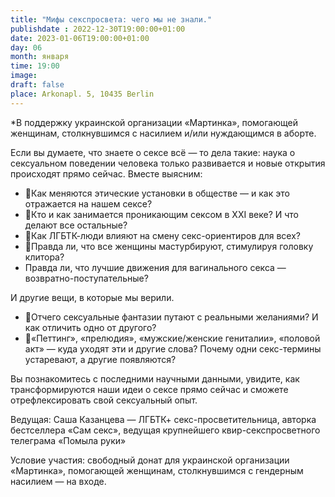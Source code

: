 ```yaml
---
title: "Мифы секспросвета: чего мы не знали."
publishdate : 2022-12-30T19:00:00+01:00
date: 2023-01-06T19:00:00+01:00
day: 06
month: января
time: 19:00
image:
draft: false
place: Arkonapl. 5, 10435 Berlin
---
```

*В поддержку украинской организации «Мартинка», помогающей женщинам, столкнувшимся с насилием и/или нуждающимся в аборте.

Если вы думаете, что знаете о сексе всё — то дела такие: наука о сексуальном поведении человека только развивается и новые открытия происходят прямо сейчас.
Вместе выясним:
* 🔸Как меняются этические установки в обществе — и как это отражается на нашем сексе?
* 🔹Кто и как занимается проникающим сексом в XXI веке? И что делают все остальные?
* 🔸Как ЛГБТК-люди влияют на смену секс-ориентиров для всех?
* 🔹Правда ли, что все женщины мастурбируют, стимулируя головку клитора?
* Правда ли, что лучшие движения для вагинального секса — возвратно-поступательные?

И другие вещи, в которые мы верили.
* 🔸Отчего сексуальные фантазии путают с реальными желаниями? И как отличить одно от другого?
* 🔹«Петтинг», «прелюдия», «мужские/женские гениталии», «половой акт» — куда уходят эти и другие слова? Почему одни секс-термины устаревают, а другие появляются?

Вы познакомитесь с последними научными данными, увидите, как трансформируются наши идеи о сексе прямо сейчас и сможете отрефлексировать свой сексуальный опыт.

Ведущая: Саша Казанцева — ЛГБТК+ секс-просветительница, авторка бестселлера «Сам секс», ведущая крупнейшего квир-секспросветного телеграма «Помыла руки»

Условие участия: свободный донат для украинской организации «Мартинка», помогающей женщинам, столкнувшимся с гендерным насилием — на входе.